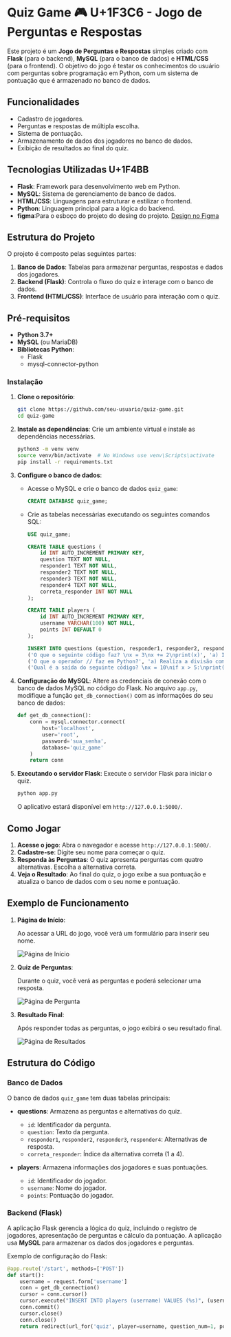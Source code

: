 # Quiz Game &#127918; U+1F3C6 - Jogo de Perguntas e Respostas

Este projeto é um **Jogo de Perguntas e Respostas** simples criado com **Flask** (para o backend), **MySQL** (para o banco de dados) e **HTML/CSS** (para o frontend). O objetivo do jogo é testar os conhecimentos do usuário com perguntas sobre programação em Python, com um sistema de pontuação que é armazenado no banco de dados.

## Funcionalidades

- Cadastro de jogadores.
- Perguntas e respostas de múltipla escolha.
- Sistema de pontuação.
- Armazenamento de dados dos jogadores no banco de dados.
- Exibição de resultados ao final do quiz.

## Tecnologias Utilizadas U+1F4BB

- **Flask**: Framework para desenvolvimento web em Python.
- **MySQL**: Sistema de gerenciamento de banco de dados.
- **HTML/CSS**: Linguagens para estruturar e estilizar o frontend.
- **Python**: Linguagem principal para a lógica do backend.
- **figma**:Para o esboço do projeto do desing do projeto.
  [Design no Figma](https://www.figma.com/design/rfI8XbMvqRqWPVbb7CSULt/Untitled?node-id=0-1&t=4bYENdfheLTWOQI9-1)


## Estrutura do Projeto

O projeto é composto pelas seguintes partes:

1. **Banco de Dados**: Tabelas para armazenar perguntas, respostas e dados dos jogadores.
2. **Backend (Flask)**: Controla o fluxo do quiz e interage com o banco de dados.
3. **Frontend (HTML/CSS)**: Interface de usuário para interação com o quiz.

## Pré-requisitos

- **Python 3.7+**
- **MySQL** (ou MariaDB)
- **Bibliotecas Python**:
  - Flask
  - mysql-connector-python

### Instalação

1. **Clone o repositório**:
    ```bash
    git clone https://github.com/seu-usuario/quiz-game.git
    cd quiz-game
    ```

2. **Instale as dependências**:
    Crie um ambiente virtual e instale as dependências necessárias.
    ```bash
    python3 -m venv venv
    source venv/bin/activate  # No Windows use venv\Scripts\activate
    pip install -r requirements.txt
    ```

3. **Configure o banco de dados**:
    - Acesse o MySQL e crie o banco de dados `quiz_game`:
      ```sql
      CREATE DATABASE quiz_game;
      ```

    - Crie as tabelas necessárias executando os seguintes comandos SQL:
      ```sql
      USE quiz_game;

      CREATE TABLE questions (
          id INT AUTO_INCREMENT PRIMARY KEY,
          question TEXT NOT NULL,
          responder1 TEXT NOT NULL,
          responder2 TEXT NOT NULL,
          responder3 TEXT NOT NULL,
          responder4 TEXT NOT NULL,
          correta_responder INT NOT NULL
      );

      CREATE TABLE players (
          id INT AUTO_INCREMENT PRIMARY KEY,
          username VARCHAR(100) NOT NULL,
          points INT DEFAULT 0
      );

      INSERT INTO questions (question, responder1, responder2, responder3, responder4, correta_responder) VALUES
      ('O que o seguinte código faz? \nx = 3\nx += 2\nprint(x)', 'a) Imprime 3', 'b) Imprime 5', 'c) Imprime 2', 'd) Lança um erro', 2),
      ('O que o operador // faz em Python?', 'a) Realiza a divisão comum', 'b) Realiza a divisão e arredonda para o número inteiro mais próximo', 'c) Realiza a divisão inteira (descarta a parte decimal)', 'd) Multiplica os números', 3),
      ('Qual é a saída do seguinte código? \nx = 10\nif x > 5:\nprint("Maior que 5")\nelse:\nprint("Menor ou igual a 5")', 'a) Maior ou igual a 5', 'b) Menor ou igual a 5', 'c) Maior que 5', 'd) Não imprime nada', 3);
      ```

4. **Configuração do MySQL**:
    Altere as credenciais de conexão com o banco de dados MySQL no código do Flask. No arquivo `app.py`, modifique a função `get_db_connection()` com as informações do seu banco de dados:
    ```python
    def get_db_connection():
        conn = mysql.connector.connect(
            host='localhost',
            user='root',
            password='sua_senha',
            database='quiz_game'
        )
        return conn
    ```

5. **Executando o servidor Flask**:
    Execute o servidor Flask para iniciar o quiz.
    ```bash
    python app.py
    ```

    O aplicativo estará disponível em `http://127.0.0.1:5000/`.

## Como Jogar

1. **Acesse o jogo**: Abra o navegador e acesse `http://127.0.0.1:5000/`.
2. **Cadastre-se**: Digite seu nome para começar o quiz.
3. **Responda às Perguntas**: O quiz apresenta perguntas com quatro alternativas. Escolha a alternativa correta.
4. **Veja o Resultado**: Ao final do quiz, o jogo exibe a sua pontuação e atualiza o banco de dados com o seu nome e pontuação.

## Exemplo de Funcionamento

1. **Página de Início**:

    Ao acessar a URL do jogo, você verá um formulário para inserir seu nome.

    ![Página de Início](https://via.placeholder.com/600x400.png?text=Página+de+Início)

2. **Quiz de Perguntas**:

    Durante o quiz, você verá as perguntas e poderá selecionar uma resposta.

    ![Página de Pergunta](https://via.placeholder.com/600x400.png?text=Quiz+de+Perguntas)

3. **Resultado Final**:

    Após responder todas as perguntas, o jogo exibirá o seu resultado final.

    ![Página de Resultados](https://via.placeholder.com/600x400.png?text=Resultado+Final)

## Estrutura do Código

### Banco de Dados

O banco de dados `quiz_game` tem duas tabelas principais:

- **questions**: Armazena as perguntas e alternativas do quiz.
    - `id`: Identificador da pergunta.
    - `question`: Texto da pergunta.
    - `responder1`, `responder2`, `responder3`, `responder4`: Alternativas de resposta.
    - `correta_responder`: Índice da alternativa correta (1 a 4).

- **players**: Armazena informações dos jogadores e suas pontuações.
    - `id`: Identificador do jogador.
    - `username`: Nome do jogador.
    - `points`: Pontuação do jogador.

### Backend (Flask)

A aplicação Flask gerencia a lógica do quiz, incluindo o registro de jogadores, apresentação de perguntas e cálculo da pontuação. A aplicação usa **MySQL** para armazenar os dados dos jogadores e perguntas.

Exemplo de configuração do Flask:

```python
@app.route('/start', methods=['POST'])
def start():
    username = request.form['username']
    conn = get_db_connection()
    cursor = conn.cursor()
    cursor.execute("INSERT INTO players (username) VALUES (%s)", (username,))
    conn.commit()
    cursor.close()
    conn.close()
    return redirect(url_for('quiz', player=username, question_num=1, points=0))
